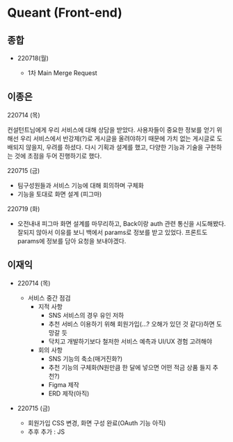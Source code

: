 # Queant (Front-end)

## 종합

- 220718(월)

    - 1차 Main Merge Request


## 이종은

220714 (목)

컨설턴트님에게 우리 서비스에 대해 상담을 받았다. 사용자들이 중요한 정보를 얻기 위해선 우리 서비스에서 반강제(?)로 게시글을 올려야하기 때문에 가치 없는 게시글로 도배되지 않을지, 우려를 하셨다. 다시 기획과 설계를 했고, 다양한 기능과 기술을 구현하는 것에 초점을 두어 진행하기로 했다.

220715 (금)

- 팀구성원들과 서비스 기능에 대해 회의하며 구체화
- 기능을 토대로 화면 설계 (피그마)

220719 (화)

- 오전내내 피그마 화면 설계를 마무리하고, Back이랑 auth 관련 통신을 시도해봤다. 잘되지 않아서 이유를 보니 백에서 params로 정보를 받고 있었다. 프론트도 params에 정보를 담아 요청을 보내야겠다.

## 이재익

- 220714 (목)

    - 서비스 중간 점검
        - 지적 사항
            - SNS 서비스의 경우 유인 저하
            - 추천 서비스 이용하기 위해 회원가입(...? 오해가 있던 것 같다)하면 도망갈 듯
            - 닥치고 개발하기보다 철저한 서비스 예측과 UI/UX 경험 고려해야
        - 회의 사항
            - SNS 기능의 축소(매거진화?)
            - 추천 기능의 구체화(N원만큼 한 달에 넣으면 어떤 적금 상품 들지 추천?)
            - Figma 제작
            - ERD 제작(아직)

- 220715 (금)

    - 회원가입 CSS 변경, 화면 구성 완료(OAuth 기능 아직)
    - 추후 추가 : JS
